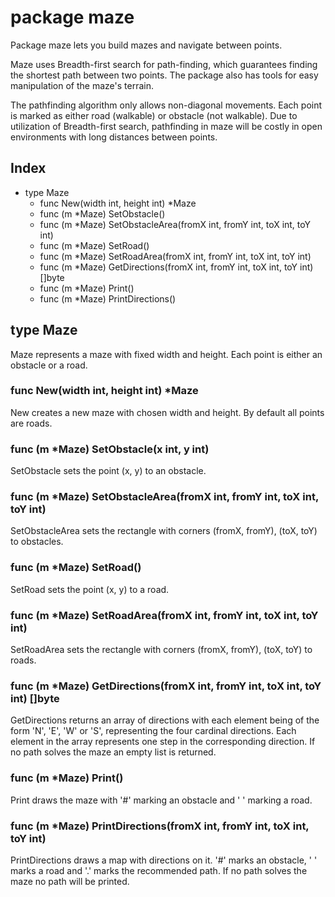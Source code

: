 # package maze

Package maze lets you build mazes and navigate between points.

Maze uses Breadth-first search for path-finding, which guarantees finding
the shortest path between two points. The package also has tools for easy
manipulation of the maze's terrain.

The pathfinding algorithm only allows non-diagonal movements. Each point
is marked as either road (walkable) or obstacle (not walkable). Due to
utilization of Breadth-first search, pathfinding in maze will be costly
in open environments with long distances between points.


## Index
- type Maze
    - func New(width int, height int) \*Maze
    - func (m \*Maze) SetObstacle()
    - func (m \*Maze) SetObstacleArea(fromX int, fromY int, toX int, toY int)
    - func (m \*Maze) SetRoad()
    - func (m \*Maze) SetRoadArea(fromX int, fromY int, toX int, toY int)
    - func (m \*Maze) GetDirections(fromX int, fromY int, toX int, toY int) []byte
    - func (m \*Maze) Print()
    - func (m \*Maze) PrintDirections()

## type Maze
Maze represents a maze with fixed width and height. Each point is either an
obstacle or a road.
### func New(width int, height int) \*Maze
New creates a new maze with chosen width and height. By default all points
are roads.
### func (m \*Maze) SetObstacle(x int, y int)
SetObstacle sets the point (x, y) to an obstacle.
### func (m \*Maze) SetObstacleArea(fromX int, fromY int, toX int, toY int)
SetObstacleArea sets the rectangle with corners (fromX, fromY), (toX, toY)
to obstacles.
### func (m \*Maze) SetRoad()
SetRoad sets the point (x, y) to a road.
### func (m \*Maze) SetRoadArea(fromX int, fromY int, toX int, toY int)
SetRoadArea sets the rectangle with corners (fromX, fromY), (toX, toY)
to roads.
### func (m \*Maze) GetDirections(fromX int, fromY int, toX int, toY int) []byte
GetDirections returns an array of directions with each element being of the form
'N', 'E', 'W' or 'S', representing the four cardinal directions. Each element in
the array represents one step in the corresponding direction. If no path solves
the maze an empty list is returned.
### func (m \*Maze) Print()
Print draws the maze with '#' marking an obstacle and ' ' marking a road.
### func (m \*Maze) PrintDirections(fromX int, fromY int, toX int, toY int)
PrintDirections draws a map with directions on it. '#' marks an obstacle,
' ' marks a road and '.' marks the recommended path. If no path solves
the maze no path will be printed.
